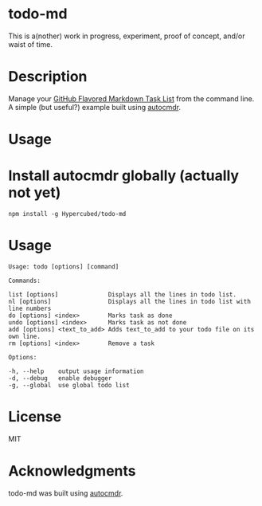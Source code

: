 todo-md
======

This is a(nother) work in progress, experiment, proof of concept, and/or waist of time.

# Description

Manage your [GitHub Flavored Markdown Task List](https://github.com/blog/1375-task-lists-in-gfm-issues-pulls-comments) from the command line.  A simple (but useful?) example built using [autocmdr](https://github.com/Hypercubed/autocmdr).

# Usage

# Install autocmdr globally (actually not yet)


	npm install -g Hypercubed/todo-md


# Usage

	Usage: todo [options] [command]

	Commands:

    list [options]         		Displays all the lines in todo list.
    nl [options]           		Displays all the lines in todo list with line numbers
    do [options] <index>   		Marks task as done
    undo [options] <index> 		Marks task as not done
    add [options] <text_to_add> Adds text_to_add to your todo file on its own line.
    rm [options] <index>   		Remove a task

	Options:

    -h, --help    output usage information
    -d, --debug   enable debugger
    -g, --global  use global todo list

# License

  MIT

# Acknowledgments

todo-md was built using [autocmdr](https://github.com/Hypercubed/autocmdr).

